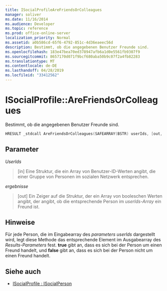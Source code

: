 ```yaml
---
title: ISocialProfileAreFriendsOrColleagues
manager: soliver
ms.date: 11/16/2014
ms.audience: Developer
ms.topic: reference
ms.prod: office-online-server
localization_priority: Normal
ms.assetid: a0b586cd-65f6-4792-851c-4d36eaeec56d
description: Bestimmt, ob die angegebenen Benutzer Freunde sind.
ms.openlocfilehash: 183e47bea70ed378947afb6a1d0e5561fb9307f9
ms.sourcegitcommit: 8657170d071f9bcf680aba50b9c07f2a4fb82283
ms.translationtype: MT
ms.contentlocale: de-DE
ms.lasthandoff: 04/28/2019
ms.locfileid: "33412562"
---
```

# <a name="isocialprofilearefriendsorcolleagues"></a>ISocialProfile::AreFriendsOrColleagues

Bestimmt, ob die angegebenen Benutzer Freunde sind.
  
```cpp
HRESULT _stdcall AreFriendsOrColleagues(SAFEARRAY(BSTR) userIds, [out, retval] SAFEARRAY(VARIANT_BOOL)* results);
```

## <a name="parameters"></a>Parameter

_UserIds_
  
> [in] Eine Struktur, die ein Array von Benutzer-ID-Werten angibt, die einer Gruppe von Personen im sozialen Netzwerk entsprechen.
    
_ergebnisse_
  
> [out] Ein Zeiger auf die Struktur, der ein Array von booleschen Werten angibt, der angibt, ob die entsprechende Person im  _userIds-Array_ ein Freund ist. 
    
## <a name="remarks"></a>Hinweise

Für jede Person, die im Eingabearray des  _parameters userIds_ dargestellt wird, legt diese Methode das entsprechende Element im Ausgabearray des  _Results-Parameters_ fest. **true** gibt an, dass es sich bei der Person um einen Freund handelt, und **false** gibt an, dass es sich bei der Person nicht um einen Freund handelt. 
  
## <a name="see-also"></a>Siehe auch

- [ISocialProfile : ISocialPerson](isocialprofileisocialperson.md)

